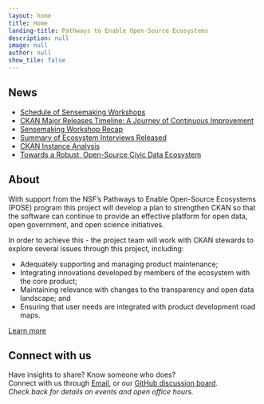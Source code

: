 ```yaml
---
layout: home
title: Home
landing-title: Pathways to Enable Open-Source Ecosystems
description: null
image: null
author: null
show_tile: false
---
```

## News

- [Schedule of Sensemaking Workshops](/2023/05/30/sensemaking.html)
- [CKAN Major Releases Timeline: A Journey of Continuous Improvement](/2023/07/20/timeline.html)
- [Sensemaking Workshop Recap](/2023/07/18/recap.html)
- [Summary of Ecosystem Interviews Released](/2023/06/30/report.html)
- [CKAN Instance Analysis](2023/06/19/analysis.html)
- [Towards a Robust, Open-Source Civic Data Ecosystem](/2022/11/15/Welcome.html) 

## About

With support from the NSF’s Pathways to Enable Open-Source Ecosystems (POSE) program this project will develop a plan to
strengthen CKAN so that the software can continue to provide an effective platform for open data, open government, and
open science initiatives.

In order to achieve this - the project team will work with CKAN stewards to explore several issues through this project,
including:

- Adequately supporting and managing product maintenance;
- Integrating innovations developed by members of the ecosystem with the core product;
- Maintaining relevance with changes to the transparency and open data landscape; and
- Ensuring that user needs are integrated with product development road maps.

[Learn more](/about.html)

## Connect with us

Have insights to share? Know someone who does?  
Connect with us through [Email](mailto:poseckan@pitt.edu), or our [GitHub discussion board](https://github.com/civic-data-ecosystem/civic-data-ecosystem.github.io/discussions/17).  
*Check back for details on events and open office hours.*
